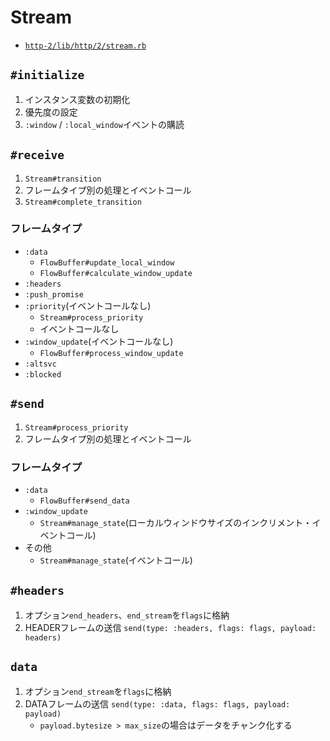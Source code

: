 # Stream
- [`http-2/lib/http/2/stream.rb`](https://github.com/igrigorik/http-2/blob/master/lib/http/2/stream.rb)

## `#initialize`
1. インスタンス変数の初期化
2. 優先度の設定
3. `:window` / `:local_window`イベントの購読

## `#receive`
1. `Stream#transition`
2. フレームタイプ別の処理とイベントコール
3. `Stream#complete_transition`

### フレームタイプ
- `:data`
  - `FlowBuffer#update_local_window`
  - `FlowBuffer#calculate_window_update`
- `:headers`
- `:push_promise`
- `:priority`(イベントコールなし)
  - `Stream#process_priority`
  - イベントコールなし
- `:window_update`(イベントコールなし)
  - `FlowBuffer#process_window_update`
- `:altsvc`
- `:blocked`

## `#send`
1. `Stream#process_priority`
2. フレームタイプ別の処理とイベントコール

### フレームタイプ
- `:data`
  - `FlowBuffer#send_data`
- `:window_update`
  - `Stream#manage_state`(ローカルウィンドウサイズのインクリメント・イベントコール)
- その他
  - `Stream#manage_state`(イベントコール)

## `#headers`
1. オプション`end_headers`、`end_stream`を`flags`に格納
2. HEADERフレームの送信 `send(type: :headers, flags: flags, payload: headers)`

## `data`
1. オプション`end_stream`を`flags`に格納
2. DATAフレームの送信 `send(type: :data, flags: flags, payload: payload)`
    - `payload.bytesize > max_size`の場合はデータをチャンク化する
